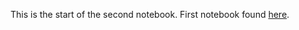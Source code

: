 This is the start of the second notebook. First notebook found [here](https://github.gatech.edu/emade/emade/wiki/Notebook-Xufei-Liu).